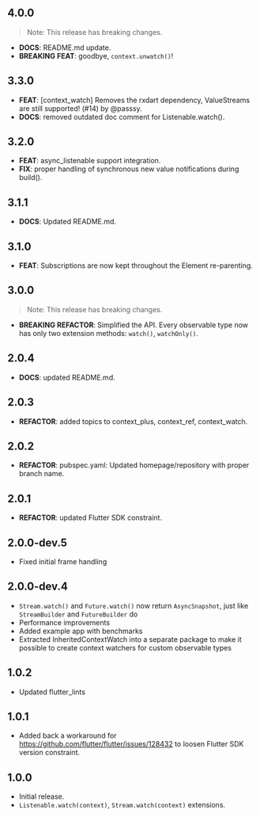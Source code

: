 ## 4.0.0

> Note: This release has breaking changes.

 - **DOCS**: README.md update.
 - **BREAKING** **FEAT**: goodbye, `context.unwatch()`!

## 3.3.0

 - **FEAT**: [context_watch] Removes the rxdart dependency, ValueStreams are still supported! (#14) by @passsy.
 - **DOCS**: removed outdated doc comment for Listenable.watch().

## 3.2.0

 - **FEAT**: async_listenable support integration.
 - **FIX**: proper handling of synchronous new value notifications during build().

## 3.1.1

 - **DOCS**: Updated README.md.

## 3.1.0

 - **FEAT**: Subscriptions are now kept throughout the Element re-parenting.

## 3.0.0

> Note: This release has breaking changes.

 - **BREAKING** **REFACTOR**: Simplified the API. Every observable type now has only two extension methods: `watch()`, `watchOnly()`.

## 2.0.4

 - **DOCS**: updated README.md.

## 2.0.3

 - **REFACTOR**: added topics to context_plus, context_ref, context_watch.

## 2.0.2

 - **REFACTOR**: pubspec.yaml: Updated homepage/repository with proper branch name.

## 2.0.1

 - **REFACTOR**: updated Flutter SDK constraint.

## 2.0.0-dev.5

 - Fixed initial frame handling

## 2.0.0-dev.4

- `Stream.watch()` and `Future.watch()` now return `AsyncSnapshot`, just like `StreamBuilder` and `FutureBuilder` do
- Performance improvements
- Added example app with benchmarks
- Extracted InheritedContextWatch into a separate package to make it possible to create context watchers for custom observable types

## 1.0.2

- Updated flutter_lints

## 1.0.1

* Added back a workaround for https://github.com/flutter/flutter/issues/128432 to loosen Flutter SDK version constraint.

## 1.0.0

* Initial release.
* `Listenable.watch(context)`, `Stream.watch(context)` extensions.
